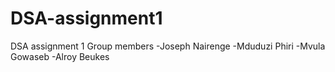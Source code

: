 # DSA-assignment1
 DSA assignment 1
 Group members
 -Joseph Nairenge
 -Mduduzi Phiri
 -Mvula Gowaseb
 -Alroy Beukes
